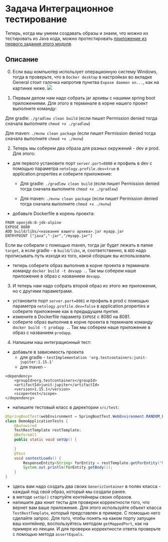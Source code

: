 # Задача Интеграционное тестирование

Теперь, когда мы умеем создавать образы и знаем, что можно их тестировать из Java кода, можно протестировать [приложение из первого задания этого модуля](../../spring_boot/task1/README.md).

## Описание

0. Если ваш компьютер использует операционную систему Windows, тогда в проверьте, что в `Docker desktop` в настройках во вкладке General стоит галочка напротив пунктва `Expose daemon on...`, как на картинке ниже. 
![](../resources/image.png)

1. Первым делом нам надо собрать jar архивы с нашими spring boot приложениями. Для этого в терминале в корне нашего проект выполните команду:
                                                                               
Для gradle: `./gradlew clean build` (если пишет Permission denied тогда сначала выполните `chmod +x ./gradlew`)
                                                                               
Для maven: `./mvnw clean package` (если пишет Permission denied тогда сначала выполните `chmod +x ./mvnw`)

2. Теперь мы соберем два образа для разных окружений - dev и prod. Для этого:
 - для первого установите порт `server.port=8080` и профиль в dev с помощью параметра `netology.profile.dev=true` в application.properties и соберите приложение:
   - Для gradle: `./gradlew clean build` (если пишет Permission denied тогда сначала выполните `chmod +x ./gradlew`)
    
   - Для maven: `./mvnw clean package` (если пишет Permission denied тогда сначала выполните `chmod +x ./mvnw`)
 - добавьте Dockerfile в корень проекта:
```
FROM openjdk:8-jdk-alpine
EXPOSE 8080
ADD build/libs/<название вашего архива>.jar myapp.jar
ENTRYPOINT ["java","-jar","/myapp.jar"]
```
Если вы собирали с помощью maven, тогда jar будет лежать в папке `target`, а если gradle - в `build/libs`, и, соответственно, в `ADD` надо прописывать путь изходя из того, какой сборщик вы использовали.
 - теперь соберите образ выполнив в корне проекта в терминале команду `docker build -t devapp .`. Так мы соберем наше приложение в образ с названием `devapp`.
 
3. И теперь нам надо собрать второй образ из этого же приложения, но с другими параметрами.
 - установите порт `server.port=8081` и профиль в prod с помощью параметра `netology.profile.dev=false` в application.properties и соберите приложение как в предыдущем пунтке. 
 - измените в Dockerfile параметр `EXPOSE` с 8080 на 8081.
 - соберите образ выполнив в корне проекта в терминале команду `docker build -t prodapp .`. Так мы соберем наше приложение в образ с названием `prodapp`.
 
4. Напишем наш интеграционный тест:
 - добавьте в зависимость проекта 
   - для gradle - 
```testImplementation 'org.testcontainers:junit-jupiter:1.15.1'```
   - для maven - 
```
<dependency>
    <groupId>org.testcontainers</groupId>
    <artifactId>junit-jupiter</artifactId>
    <version>1.15.1</version>
    <scope>test</scope>
</dependency>
```
 - напишите тестовый класс в директории `src/test`:
```java
@SpringBootTest(webEnvironment = SpringBootTest.WebEnvironment.RANDOM_PORT)
class DemoApplicationTests {
    @Autowired
    TestRestTemplate restTemplate;
    @BeforeAll
    public static void setUp() {
     
    }
    @Test
    void contextLoads() {
        ResponseEntity<String> forEntity = restTemplate.getForEntity("http://localhost:" + myapp.getMappedPort(8080), String.class);
        System.out.println(forEntity.getBody());
    }
}
```

 - здесь вам надо создать два своих `GenericContainer` в полях класса - каждый под свой образ, который мы создали ранее. 
 - в методе `setUp()` стартуйте контейнеры своих образов.
 - напишите два юнит тесты для проверки корректности того, что вернет вам ваше приложение. Для этого используйте объект класса `TestRestTemplate`, который представлен в примере. С помощью него сделайте запрос. Для того, чтобы понять на каком порту запущен ваш контейнер, воспользуйтесь методом `getMappedPort`, как на примере из лекции. И для проверки корректности ответа проверьте с помощью метода `assertEquals`.
 
